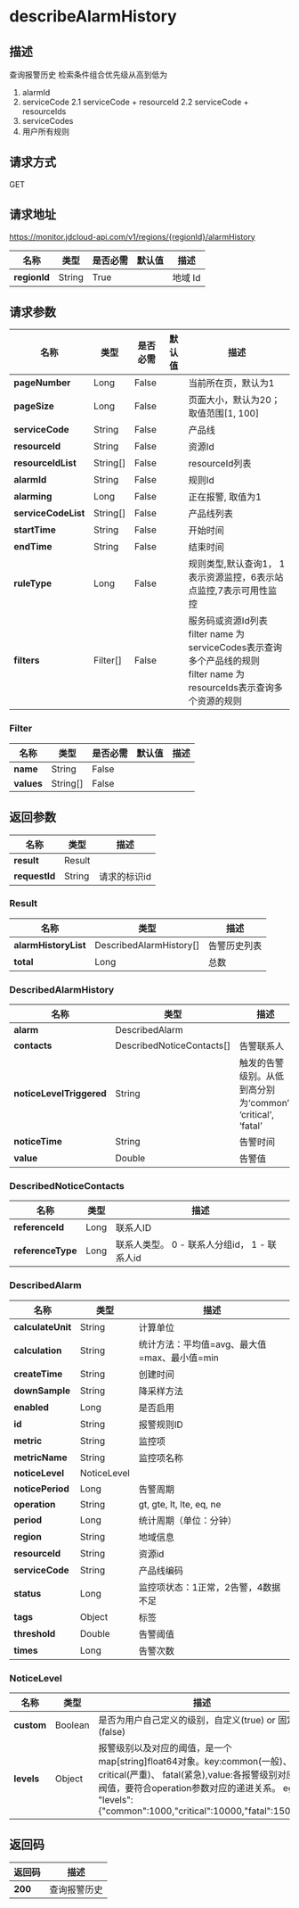 # describeAlarmHistory


## 描述
查询报警历史
检索条件组合优先级从高到低为
1. alarmId
2. serviceCode
2.1 serviceCode + resourceId
2.2 serviceCode + resourceIds
3. serviceCodes
4. 用户所有规则

## 请求方式
GET

## 请求地址
https://monitor.jdcloud-api.com/v1/regions/{regionId}/alarmHistory

|名称|类型|是否必需|默认值|描述|
|---|---|---|---|---|
|**regionId**|String|True| |地域 Id|

## 请求参数
|名称|类型|是否必需|默认值|描述|
|---|---|---|---|---|
|**pageNumber**|Long|False| |当前所在页，默认为1|
|**pageSize**|Long|False| |页面大小，默认为20；取值范围[1, 100]|
|**serviceCode**|String|False| |产品线|
|**resourceId**|String|False| |资源Id|
|**resourceIdList**|String[]|False| |resourceId列表|
|**alarmId**|String|False| |规则Id|
|**alarming**|Long|False| |正在报警, 取值为1|
|**serviceCodeList**|String[]|False| |产品线列表|
|**startTime**|String|False| |开始时间|
|**endTime**|String|False| |结束时间|
|**ruleType**|Long|False| |规则类型,默认查询1， 1表示资源监控，6表示站点监控,7表示可用性监控|
|**filters**|Filter[]|False| |服务码或资源Id列表<br>filter name 为serviceCodes表示查询多个产品线的规则<br>filter name 为resourceIds表示查询多个资源的规则|

### Filter
|名称|类型|是否必需|默认值|描述|
|---|---|---|---|---|
|**name**|String|False| | |
|**values**|String[]|False| | |

## 返回参数
|名称|类型|描述|
|---|---|---|
|**result**|Result| |
|**requestId**|String|请求的标识id|

### Result
|名称|类型|描述|
|---|---|---|
|**alarmHistoryList**|DescribedAlarmHistory[]|告警历史列表|
|**total**|Long|总数|
### DescribedAlarmHistory
|名称|类型|描述|
|---|---|---|
|**alarm**|DescribedAlarm| |
|**contacts**|DescribedNoticeContacts[]|告警联系人|
|**noticeLevelTriggered**|String|触发的告警级别。从低到高分别为‘common’, ‘critical’, ‘fatal’|
|**noticeTime**|String|告警时间|
|**value**|Double|告警值|
### DescribedNoticeContacts
|名称|类型|描述|
|---|---|---|
|**referenceId**|Long|联系人ID|
|**referenceType**|Long|联系人类型。 0 - 联系人分组id， 1 - 联系人id|
### DescribedAlarm
|名称|类型|描述|
|---|---|---|
|**calculateUnit**|String|计算单位|
|**calculation**|String|统计方法：平均值=avg、最大值=max、最小值=min|
|**createTime**|String|创建时间|
|**downSample**|String|降采样方法|
|**enabled**|Long|是否启用|
|**id**|String|报警规则ID|
|**metric**|String|监控项|
|**metricName**|String|监控项名称|
|**noticeLevel**|NoticeLevel| |
|**noticePeriod**|Long|告警周期|
|**operation**|String|gt, gte, lt, lte, eq, ne|
|**period**|Long|统计周期（单位：分钟）|
|**region**|String|地域信息|
|**resourceId**|String|资源id|
|**serviceCode**|String|产品线编码|
|**status**|Long|监控项状态：1正常，2告警，4数据不足|
|**tags**|Object|标签|
|**threshold**|Double|告警阈值|
|**times**|Long|告警次数|
### NoticeLevel
|名称|类型|描述|
|---|---|---|
|**custom**|Boolean|是否为用户自己定义的级别，自定义(true) or 固定(false)|
|**levels**|Object|报警级别以及对应的阈值，是一个map[string]float64对象。key:common(一般)、critical(严重)、 fatal(紧急),value:各报警级别对应的阀值，要符合operation参数对应的递进关系。 eg: "levels":{"common":1000,"critical":10000,"fatal":15000}|

## 返回码
|返回码|描述|
|---|---|
|**200**|查询报警历史|
